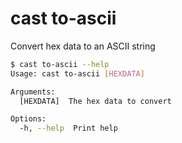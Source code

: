 # cast to-ascii

Convert hex data to an ASCII string

```bash
$ cast to-ascii --help
Usage: cast to-ascii [HEXDATA]

Arguments:
  [HEXDATA]  The hex data to convert

Options:
  -h, --help  Print help
```